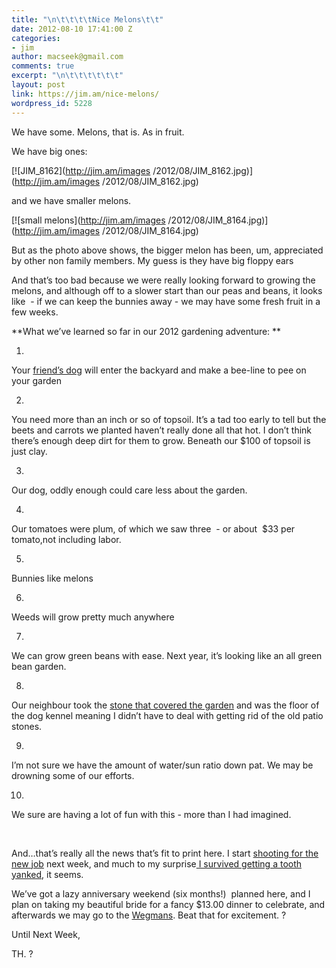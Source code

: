 ```yaml
---
title: "\n\t\t\t\tNice Melons\t\t"
date: 2012-08-10 17:41:00 Z
categories:
- jim
author: macseek@gmail.com
comments: true
excerpt: "\n\t\t\t\t\t\t"
layout: post
link: https://jim.am/nice-melons/
wordpress_id: 5228
---
```


We have some. Melons, that is. As in fruit.




We have big ones:




[![JIM_8162](http://jim.am/images /2012/08/JIM_8162.jpg)](http://jim.am/images /2012/08/JIM_8162.jpg)




and we have smaller melons.




[![small melons](http://jim.am/images /2012/08/JIM_8164.jpg)](http://jim.am/images /2012/08/JIM_8164.jpg)




But as the photo above shows, the bigger melon has been, um, appreciated by other non family members. My guess is they have big floppy ears




And that’s too bad because we were really looking forward to growing the melons, and although off to a slower start than our peas and beans, it looks like  - if we can keep the bunnies away - we may have some fresh fruit in a few weeks.




**What we’ve learned so far in our 2012 gardening adventure: **






  1. 


Your [friend’s dog](http://jim.am/fast-and-furious/) will enter the backyard and make a bee-line to pee on your garden





  2. 


You need more than an inch or so of topsoil. It’s a tad too early to tell but the beets and carrots we planted haven’t really done all that hot. I don’t think there’s enough deep dirt for them to grow. Beneath our $100 of topsoil is just clay.





  3. 


Our dog, oddly enough could care less about the garden.





  4. 


Our tomatoes were plum, of which we saw three  - or about  $33 per tomato,not including labor.





  5. 


Bunnies like melons





  6. 


Weeds will grow pretty much anywhere





  7. 


We can grow green beans with ease. Next year, it’s looking like an all green bean garden.





  8. 


Our neighbour took the [stone that covered the garden](http://jim.am/what-if-we-gave-it-away/) and was the floor of the dog kennel meaning I didn’t have to deal with getting rid of the old patio stones.





  9. 


I’m not sure we have the amount of water/sun ratio down pat. We may be drowning some of our efforts.





  10. 


We sure are having a lot of fun with this - more than I had imagined.







 




And…that’s really all the news that’s fit to print here. I start [shooting for the new job](http://jim.am/work-authorization/) next week, and much to my surprise[ I survived getting a tooth yanked](http://jim.am/shutters-soup-strolls-and-scoops/), it seems.




We’ve got a lazy anniversary weekend (six months!)  planned here, and I plan on taking my beautiful bride for a fancy $13.00 dinner to celebrate, and afterwards we may go to the [Wegmans](http://www.wegmans.com). Beat that for excitement. ?




Until Next Week,




TH. ?


		
